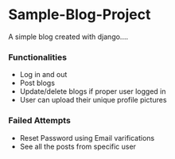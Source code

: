 # Sample-Blog-Project

A simple blog created with django....

<h3>Functionalities</h3>
<ul>
  <li>Log in and out</li>
  <li>Post blogs</li>
  <li>Update/delete blogs if proper user logged in</li>
  <li>User can upload their unique profile pictures</li>
</ul>

<h3>Failed Attempts</h3>
<ul>
  <li>Reset Password using Email varifications</li>
  <li>See all the posts from specific user</li>
</ul>
